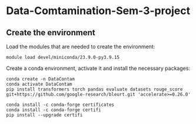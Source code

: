 # Data-Comtamination-Sem-3-project

## Create the environment

Load the modules that are needed to create the environment:

```shell
module load devel/miniconda/23.9.0-py3.9.15
```

Create a conda environment, activate it and install the necessary packages:

```shell
conda create -n DataContam
conda activate DataContam
pip install transformers torch pandas evaluate datasets rouge_score git+https://github.com/google-research/bleurt.git 'accelerate>=0.26.0'

conda install -c conda-forge certificates
conda install -c conda-forge certifi
pip install --upgrade certifi
```
